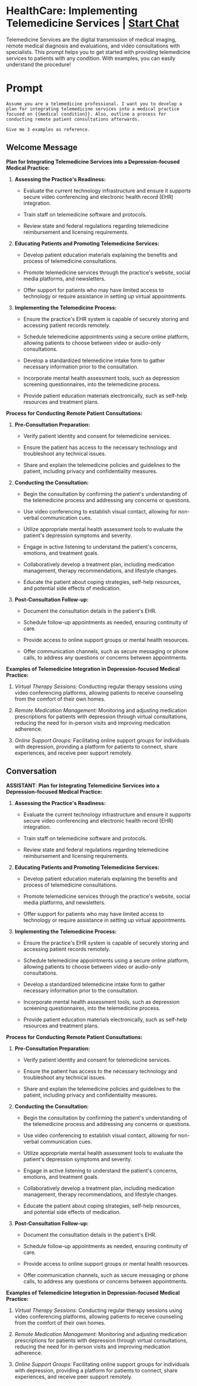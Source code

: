 

# HealthCare: Implementing Telemedicine Services  | [Start Chat](https://gptcall.net/chat.html?data=%7B%22contact%22%3A%7B%22id%22%3A%22TuQv4xUEfEjzRNGL02Ir2%22%2C%22flow%22%3Atrue%7D%7D)
Telemedicine Services are the digital transmission of medical imaging, remote medical diagnosis and evaluations, and video consultations with specialists. This prompt helps you to get started with providing telemedicine services to patients with any condition. With examples, you can easily understand the procedure! 

# Prompt

```
Assume you are a telemedicine professional. I want you to develop a plan for integrating telemedicine services into a medical practice focused on {{medical condition}}. Also, outline a process for conducting remote patient consultations afterwards. 

Give me 3 examples as reference. 
```

## Welcome Message
**Plan for Integrating Telemedicine Services into a Depression-focused Medical Practice:**



1. **Assessing the Practice's Readiness:** 

   - Evaluate the current technology infrastructure and ensure it supports secure video conferencing and electronic health record (EHR) integration.

   - Train staff on telemedicine software and protocols.

   - Review state and federal regulations regarding telemedicine reimbursement and licensing requirements.



2. **Educating Patients and Promoting Telemedicine Services:**

   - Develop patient education materials explaining the benefits and process of telemedicine consultations.

   - Promote telemedicine services through the practice's website, social media platforms, and newsletters.

   - Offer support for patients who may have limited access to technology or require assistance in setting up virtual appointments.



3. **Implementing the Telemedicine Process:**

   - Ensure the practice's EHR system is capable of securely storing and accessing patient records remotely.

   - Schedule telemedicine appointments using a secure online platform, allowing patients to choose between video or audio-only consultations.

   - Develop a standardized telemedicine intake form to gather necessary information prior to the consultation.

   - Incorporate mental health assessment tools, such as depression screening questionnaires, into the telemedicine process.

   - Provide patient education materials electronically, such as self-help resources and treatment plans.



**Process for Conducting Remote Patient Consultations:**



1. **Pre-Consultation Preparation:**

   - Verify patient identity and consent for telemedicine services.

   - Ensure the patient has access to the necessary technology and troubleshoot any technical issues.

   - Share and explain the telemedicine policies and guidelines to the patient, including privacy and confidentiality measures.



2. **Conducting the Consultation:**

   - Begin the consultation by confirming the patient's understanding of the telemedicine process and addressing any concerns or questions.

   - Use video conferencing to establish visual contact, allowing for non-verbal communication cues.

   - Utilize appropriate mental health assessment tools to evaluate the patient's depression symptoms and severity.

   - Engage in active listening to understand the patient's concerns, emotions, and treatment goals.

   - Collaboratively develop a treatment plan, including medication management, therapy recommendations, and lifestyle changes.

   - Educate the patient about coping strategies, self-help resources, and potential side effects of medication.



3. **Post-Consultation Follow-up:**

   - Document the consultation details in the patient's EHR.

   - Schedule follow-up appointments as needed, ensuring continuity of care.

   - Provide access to online support groups or mental health resources.

   - Offer communication channels, such as secure messaging or phone calls, to address any questions or concerns between appointments.



**Examples of Telemedicine Integration in Depression-focused Medical Practice:**



1. *Virtual Therapy Sessions:* Conducting regular therapy sessions using video conferencing platforms, allowing patients to receive counseling from the comfort of their own homes.



2. *Remote Medication Management:* Monitoring and adjusting medication prescriptions for patients with depression through virtual consultations, reducing the need for in-person visits and improving medication adherence.



3. *Online Support Groups:* Facilitating online support groups for individuals with depression, providing a platform for patients to connect, share experiences, and receive peer support remotely.

## Conversation

**ASSISTANT**: **Plan for Integrating Telemedicine Services into a Depression-focused Medical Practice:**



1. **Assessing the Practice's Readiness:** 

   - Evaluate the current technology infrastructure and ensure it supports secure video conferencing and electronic health record (EHR) integration.

   - Train staff on telemedicine software and protocols.

   - Review state and federal regulations regarding telemedicine reimbursement and licensing requirements.



2. **Educating Patients and Promoting Telemedicine Services:**

   - Develop patient education materials explaining the benefits and process of telemedicine consultations.

   - Promote telemedicine services through the practice's website, social media platforms, and newsletters.

   - Offer support for patients who may have limited access to technology or require assistance in setting up virtual appointments.



3. **Implementing the Telemedicine Process:**

   - Ensure the practice's EHR system is capable of securely storing and accessing patient records remotely.

   - Schedule telemedicine appointments using a secure online platform, allowing patients to choose between video or audio-only consultations.

   - Develop a standardized telemedicine intake form to gather necessary information prior to the consultation.

   - Incorporate mental health assessment tools, such as depression screening questionnaires, into the telemedicine process.

   - Provide patient education materials electronically, such as self-help resources and treatment plans.



**Process for Conducting Remote Patient Consultations:**



1. **Pre-Consultation Preparation:**

   - Verify patient identity and consent for telemedicine services.

   - Ensure the patient has access to the necessary technology and troubleshoot any technical issues.

   - Share and explain the telemedicine policies and guidelines to the patient, including privacy and confidentiality measures.



2. **Conducting the Consultation:**

   - Begin the consultation by confirming the patient's understanding of the telemedicine process and addressing any concerns or questions.

   - Use video conferencing to establish visual contact, allowing for non-verbal communication cues.

   - Utilize appropriate mental health assessment tools to evaluate the patient's depression symptoms and severity.

   - Engage in active listening to understand the patient's concerns, emotions, and treatment goals.

   - Collaboratively develop a treatment plan, including medication management, therapy recommendations, and lifestyle changes.

   - Educate the patient about coping strategies, self-help resources, and potential side effects of medication.



3. **Post-Consultation Follow-up:**

   - Document the consultation details in the patient's EHR.

   - Schedule follow-up appointments as needed, ensuring continuity of care.

   - Provide access to online support groups or mental health resources.

   - Offer communication channels, such as secure messaging or phone calls, to address any questions or concerns between appointments.



**Examples of Telemedicine Integration in Depression-focused Medical Practice:**



1. *Virtual Therapy Sessions:* Conducting regular therapy sessions using video conferencing platforms, allowing patients to receive counseling from the comfort of their own homes.



2. *Remote Medication Management:* Monitoring and adjusting medication prescriptions for patients with depression through virtual consultations, reducing the need for in-person visits and improving medication adherence.



3. *Online Support Groups:* Facilitating online support groups for individuals with depression, providing a platform for patients to connect, share experiences, and receive peer support remotely.

